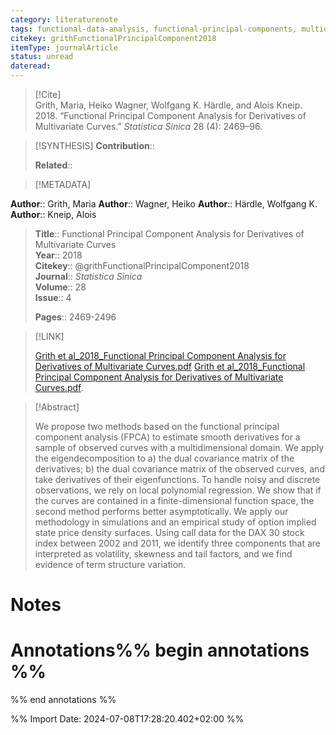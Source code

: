 ```yaml
---
category: literaturenote
tags: functional-data-analysis, functional-principal-components, multidimensional-functional-data, derivatives-estimation
citekey: grithFunctionalPrincipalComponent2018
itemType: journalArticle
status: unread  
dateread:  
---
```


> [!Cite]  
> Grith, Maria, Heiko Wagner, Wolfgang K. Härdle, and Alois Kneip. 2018. “Functional Principal Component Analysis for Derivatives of Multivariate Curves.” _Statistica Sinica_ 28 (4): 2469–96.

> [!SYNTHESIS] 
>**Contribution**::
>
>**Related**:: 
>

> [!METADATA]  
>
**Author**:: Grith, Maria
**Author**:: Wagner, Heiko
**Author**:: Härdle, Wolfgang K.
**Author**:: Kneip, Alois<br>
> **Title**:: Functional Principal Component Analysis for Derivatives of Multivariate Curves    
> **Year**:: 2018     
> **Citekey**:: @grithFunctionalPrincipalComponent2018    
>**Journal**:: *Statistica Sinica*    
>**Volume**:: 28    
>**Issue**:: 4     
>    
>    
>     
> **Pages**:: 2469-2496    
>    
>

> [!LINK] 
>
> [Grith et al_2018_Functional Principal Component Analysis for Derivatives of Multivariate Curves.pdf](file:///Users/steven/Library/Mobile%20Documents/com~apple~CloudDocs/Zotero/bibliography/Statistica%20Sinica/2018/Grith%20et%20al_2018_Functional%20Principal%20Component%20Analysis%20for%20Derivatives%20of%20Multivariate%20Curves2.pdf)
> [Grith et al_2018_Functional Principal Component Analysis for Derivatives of Multivariate Curves.pdf](file:///Users/steven/Library/Mobile%20Documents/com~apple~CloudDocs/Zotero/bibliography/Statistica%20Sinica/2018/Grith%20et%20al_2018_Functional%20Principal%20Component%20Analysis%20for%20Derivatives%20of%20Multivariate%20Curves.pdf).

>[!Abstract]
>
>We propose two methods based on the functional principal component analysis (FPCA) to estimate smooth derivatives for a sample of observed curves with a multidimensional domain. We apply the eigendecomposition to a) the dual covariance matrix of the derivatives; b) the dual covariance matrix of the observed curves, and take derivatives of their eigenfunctions. To handle noisy and discrete observations, we rely on local polynomial regression. We show that if the curves are contained in a finite-dimensional function space, the second method performs better asymptotically. We apply our methodology in simulations and an empirical study of option implied state price density surfaces. Using call data for the DAX 30 stock index between 2002 and 2011, we identify three components that are interpreted as volatility, skewness and tail factors, and we find evidence of term structure variation.
>>


# Notes<br>
# Annotations%% begin annotations %%  
 
  
%% end annotations %%

%% Import Date: 2024-07-08T17:28:20.402+02:00 %%
